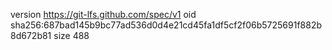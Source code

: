 version https://git-lfs.github.com/spec/v1
oid sha256:687bad145b9bc77ad536d0d4e21cd45fa1df5cf2f06b5725691f882b8d672b81
size 488
